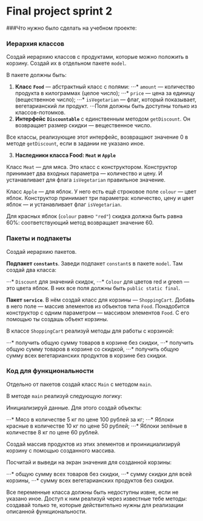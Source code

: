# **Final project sprint 2**

###Что нужно было сделать на учебном проекте:

### **Иерархия классов**

Создай иерархию классов с продуктами, которые можно положить в корзину. Создай их в отдельном пакете `model`.

В пакете должны быть:

1. **Класс** **`Food`** — абстрактный класс с полями:
⋅⋅⋅* `amount` — количество продукта в килограммах (целое число);
⋅⋅⋅* `price` — цена за единицу (вещественное число);
⋅⋅⋅* `isVegetarian` — флаг, который показывает, вегетарианский ли продукт.
⋅⋅⋅Поля должны быть доступны только из классов-потомков.
2. **Интерфейс** **`Discountable`** c единственным методом `getDiscount`. Он возвращает размер скидки — вещественное число.

Все классы, реализующие этот интерфейс, возвращают значение 0 в методе `getDiscount`, если в задании не указано иное.

3. **Наследники класса Food: `Meat` и `Apple`**

Класс `Meat` — для мяса. Это класс с конструктором. Конструктор принимает два входных параметра — количество и цену. И устанавливает для флага `isVegetarian` правильное значение.

Класс `Apple` — для яблок. У него есть ещё строковое поле `colour` — цвет яблок. Конструктор принимает три параметра: количество, цену и цвет яблок — и устанавливает флаг `isVegetarian`.

Для красных яблок (`colour` равно `"red"`) скидка должна быть равна 60%: соответствующий метод возвращает значение 60.

### Пакеты и подпакеты

Создай иерархию пакетов.

**Подпакет `constants`**. Заведи подпакет `constant`s в пакете `model`. Там создай два класса:

⋅⋅⋅* `Discount` для значений скидок,
⋅⋅⋅* `Colour` для цветов red и green — это цвета яблок. В них все поля должны быть `public static final`.

**Пакет `service`**. В нём создай класс для корзины — `ShoppingCart`. Добавь в него поле — массив элементов из объектов типа `Food`. Понадобится конструктор с одним параметром — массивом элементов `Food`. С его помощью ты создашь объект корзины.

В классе `ShoppingCart` реализуй методы для работы с корзиной:

⋅⋅⋅* получить общую сумму товаров в корзине без скидки,
⋅⋅⋅* получить общую сумму товаров в корзине со скидкой,
⋅⋅⋅* получить общую сумму всех вегетарианских продуктов в корзине без скидки.
### **Код для функциональности**

Отдельно от пакетов создай класс `Main` с методом `main`.

В методе `main` реализуй следующую логику:

Инициализируй данные. Для этого создай объекты:

⋅⋅⋅* Мясо в количестве 5 кг по цене 100 рублей за кг;
⋅⋅⋅* Яблоки красные в количестве 10 кг по цене 50 рублей;
⋅⋅⋅* Яблоки зелёные в количестве 8 кг по цене 60 рублей.

Создай массив продуктов из этих элементов и проинициализируй корзину с помощью созданного массива.

Посчитай и выведи на экран значения для созданной корзины:

⋅⋅⋅* общую сумму всех товаров без скидки,
⋅⋅⋅* сумму скидки для всей корзины,
⋅⋅⋅* сумму всех вегетарианских продуктов без скидки.

Все переменные класса должны быть недоступны извне, если не указано иное. Доступ к ним реализуй через известные тебе методы: создавай только те, которые действительно нужны для реализации описанной функциональности.
